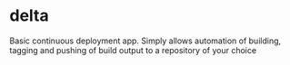 # delta
Basic continuous deployment app. Simply allows automation of building, tagging and pushing of build output to a repository of your choice
